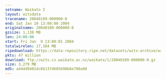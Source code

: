 ```yaml
---
setname: Waikato I
layout: witsdata
tracename: 20040109-000000-0
end: Sat Jan 10 13:00:00 2004
originalname: 20040109-000000-0
gzsize: 1,130 MB
len: 24:00:00
start: Fri Jan  9 13:00:01 2004
totalwirelen: 17,104 MB
ripedownload: https://data-repository.ripe.net/datasets/wits-archive/waikato/1/20040109-000000-0.gz
pkts: 47 million
download: ftp://wits.cs.waikato.ac.nz/waikato/1/20040109-000000-0.gz
size: 3,279 MB
md5: a444d9401dc66137d605698b6e700a90
---
```

